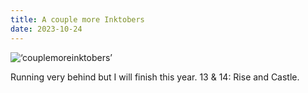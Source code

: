 ```yaml
---
title: A couple more Inktobers
date: 2023-10-24
---
```


![‘couplemoreinktobers’](/couplemoreinktobers.jpeg)

Running very behind but I will finish this year. 13 & 14: Rise and Castle.








